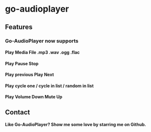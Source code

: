 # go-audioplayer

## Features
### Go-AudioPlayer now supports

#### Play Media File .mp3 .wav .ogg .flac
#### Play Pause Stop
#### Play previous Play Next
#### Play cycle one / cycle in list / random in list
#### Play Volume Down Mute Up

## Contact
#### Like Go-AudioPlayer? Show me some love by starring me on Github.
